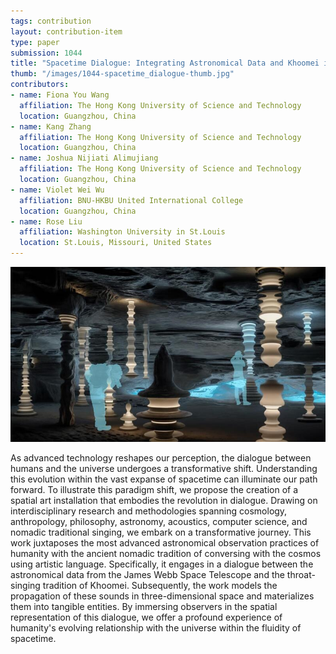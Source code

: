 ```yaml
---
tags: contribution
layout: contribution-item
type: paper
submission: 1044
title: "Spacetime Dialogue: Integrating Astronomical Data and Khoomei in Spatial Installation"
thumb: "/images/1044-spacetime_dialogue-thumb.jpg"
contributors: 
- name: Fiona You Wang
  affiliation: The Hong Kong University of Science and Technology
  location: Guangzhou, China
- name: Kang Zhang
  affiliation: The Hong Kong University of Science and Technology
  location: Guangzhou, China
- name: Joshua Nijiati Alimujiang
  affiliation: The Hong Kong University of Science and Technology
  location: Guangzhou, China
- name: Violet Wei Wu
  affiliation: BNU-HKBU United International College
  location: Guangzhou, China
- name: Rose Liu
  affiliation: Washington University in St.Louis
  location: St.Louis, Missouri, United States
---
```


![alt text](/images/1044-spacetime_dialogue-thumb.jpg)

As advanced technology reshapes our perception, the dialogue between
humans and the universe undergoes a transformative shift. Understanding
this evolution within the vast expanse of spacetime can illuminate our
path forward. To illustrate this paradigm shift, we propose the creation
of a spatial art installation that embodies the revolution in dialogue.
Drawing on interdisciplinary research and methodologies spanning
cosmology, anthropology, philosophy, astronomy, acoustics, computer
science, and nomadic traditional singing, we embark on a transformative
journey. This work juxtaposes the most advanced astronomical observation
practices of humanity with the ancient nomadic tradition of conversing
with the cosmos using artistic language. Specifically, it engages in a
dialogue between the astronomical data from the James Webb Space
Telescope and the throat-singing tradition of Khoomei. Subsequently, the
work models the propagation of these sounds in three-dimensional space
and materializes them into tangible entities. By immersing observers in
the spatial representation of this dialogue, we offer a profound
experience of humanity's evolving relationship with the universe within
the fluidity of spacetime.

